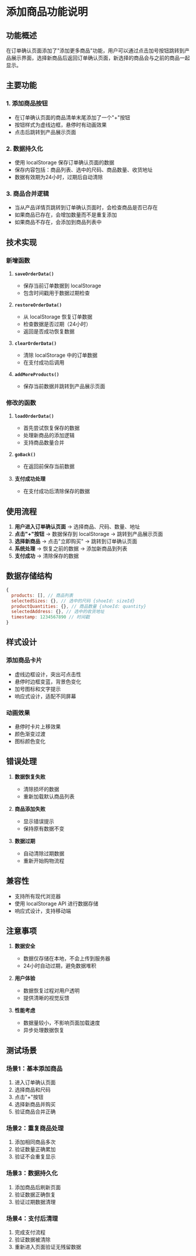 # 添加商品功能说明

## 功能概述

在订单确认页面添加了"添加更多商品"功能，用户可以通过点击加号按钮跳转到产品展示界面，选择新商品后返回订单确认页面，新选择的商品会与之前的商品一起显示。

## 主要功能

### 1. 添加商品按钮
- 在订单确认页面的商品清单末尾添加了一个"+"按钮
- 按钮样式为虚线边框，悬停时有动画效果
- 点击后跳转到产品展示页面

### 2. 数据持久化
- 使用 localStorage 保存订单确认页面的数据
- 保存内容包括：商品列表、选中的尺码、商品数量、收货地址
- 数据有效期为24小时，过期后自动清除

### 3. 商品合并逻辑
- 当从产品详情页跳转到订单确认页面时，会检查商品是否已存在
- 如果商品已存在，会增加数量而不是重复添加
- 如果商品不存在，会添加到商品列表中

## 技术实现

### 新增函数

1. **`saveOrderData()`**
   - 保存当前订单数据到 localStorage
   - 包含时间戳用于数据过期检查

2. **`restoreOrderData()`**
   - 从 localStorage 恢复订单数据
   - 检查数据是否过期（24小时）
   - 返回是否成功恢复数据

3. **`clearOrderData()`**
   - 清除 localStorage 中的订单数据
   - 在支付成功后调用

4. **`addMoreProducts()`**
   - 保存当前数据并跳转到产品展示页面

### 修改的函数

1. **`loadOrderData()`**
   - 首先尝试恢复保存的数据
   - 处理新商品的添加逻辑
   - 支持商品数量合并

2. **`goBack()`**
   - 在返回前保存当前数据

3. **支付成功处理**
   - 在支付成功后清除保存的数据

## 使用流程

1. **用户进入订单确认页面** → 选择商品、尺码、数量、地址
2. **点击"+"按钮** → 数据保存到 localStorage → 跳转到产品展示页面
3. **选择新商品** → 点击"立即购买" → 跳转到订单确认页面
4. **系统处理** → 恢复之前的数据 → 添加新商品到列表
5. **支付成功** → 清除保存的数据

## 数据存储结构

```javascript
{
  products: [], // 商品列表
  selectedSizes: {}, // 选中的尺码 {shoeId: sizeId}
  productQuantities: {}, // 商品数量 {shoeId: quantity}
  selectedAddress: {}, // 选中的收货地址
  timestamp: 1234567890 // 时间戳
}
```

## 样式设计

### 添加商品卡片
- 虚线边框设计，突出可点击性
- 悬停时边框变蓝，背景色变化
- 加号图标和文字提示
- 响应式设计，适配不同屏幕

### 动画效果
- 悬停时卡片上移效果
- 颜色渐变过渡
- 图标颜色变化

## 错误处理

1. **数据恢复失败**
   - 清除损坏的数据
   - 重新加载默认商品列表

2. **商品添加失败**
   - 显示错误提示
   - 保持原有数据不变

3. **数据过期**
   - 自动清除过期数据
   - 重新开始购物流程

## 兼容性

- 支持所有现代浏览器
- 使用 localStorage API 进行数据存储
- 响应式设计，支持移动端

## 注意事项

1. **数据安全**
   - 数据仅存储在本地，不会上传到服务器
   - 24小时自动过期，避免数据堆积

2. **用户体验**
   - 数据恢复过程对用户透明
   - 提供清晰的视觉反馈

3. **性能考虑**
   - 数据量较小，不影响页面加载速度
   - 异步处理数据恢复

## 测试场景

### 场景1：基本添加商品
1. 进入订单确认页面
2. 选择商品和尺码
3. 点击"+"按钮
4. 选择新商品并购买
5. 验证商品合并正确

### 场景2：重复商品处理
1. 添加相同商品多次
2. 验证数量正确累加
3. 验证不会重复显示

### 场景3：数据持久化
1. 添加商品后刷新页面
2. 验证数据正确恢复
3. 验证过期数据清理

### 场景4：支付后清理
1. 完成支付流程
2. 验证数据被清除
3. 重新进入页面验证无残留数据

